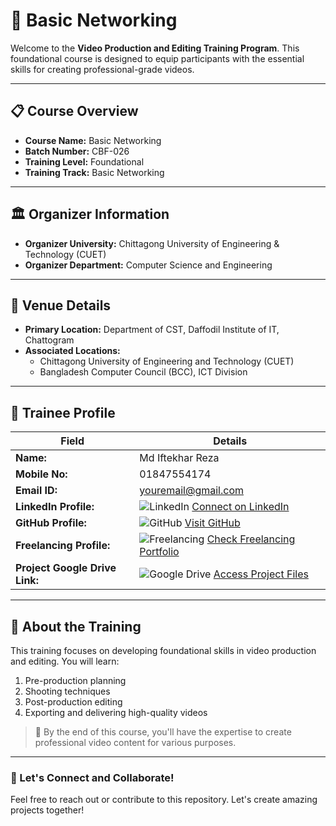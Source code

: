 # 🎥 Basic Networking

Welcome to the **Video Production and Editing Training Program**. This foundational course is designed to equip participants with the essential skills for creating professional-grade videos.  

---

## 📋 Course Overview  
- **Course Name:** Basic Networking  
- **Batch Number:** CBF-026  
- **Training Level:** Foundational  
- **Training Track:** Basic Networking

---

## 🏛 Organizer Information  
- **Organizer University:** Chittagong University of Engineering & Technology (CUET)  
- **Organizer Department:** Computer Science and Engineering  

---

## 📍 Venue Details  
- **Primary Location:** Department of CST, Daffodil Institute of IT, Chattogram  
- **Associated Locations:**  
  - Chittagong University of Engineering and Technology (CUET)  
  - Bangladesh Computer Council (BCC), ICT Division  

---

## 👤 Trainee Profile  

| Field                   | Details                                                                 |
|-------------------------|-------------------------------------------------------------------------|
| **Name:**               | Md Iftekhar Reza                                                        |
| **Mobile No:**          | 01847554174                                                           |
| **Email ID:**           | youremail@gmail.com                                                  |
| **LinkedIn Profile:**   | ![LinkedIn](https://img.shields.io/badge/LinkedIn-Connect-blue?logo=linkedin) [Connect on LinkedIn](https://www.linkedin.com/in/md-iftekhar-reza-855278343) |
| **GitHub Profile:**     | ![GitHub](https://img.shields.io/badge/GitHub-Follow-black?logo=github) [Visit GitHub](https://github.com/Ifti-30) |
| **Freelancing Profile:**| ![Freelancing](https://img.shields.io/badge/Freelancing-Portfolio-green) [Check Freelancing Portfolio](https://www.freelancer.com/u/iftekharr2) |
| **Project Google Drive Link:** | ![Google Drive](https://img.shields.io/badge/Google%20Drive-Projects-yellowgreen?logo=google-drive) [Access Project Files](https://drive.google.com/drive/folders/11v_lyl7RtZ2v8darS2YU6xlYtrQtErcx) |

---

## 🚀 About the Training  
This training focuses on developing foundational skills in video production and editing. You will learn:  
1. Pre-production planning  
2. Shooting techniques  
3. Post-production editing  
4. Exporting and delivering high-quality videos  

> 🎯 By the end of this course, you'll have the expertise to create professional video content for various purposes.  

---

### 🎉 Let's Connect and Collaborate!  
Feel free to reach out or contribute to this repository. Let's create amazing projects together!  
